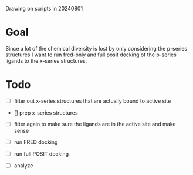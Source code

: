 Drawing on scripts in 20240801
# Goal
Since a lot of the chemical diversity is lost by only considering the p-series structures I want to run fred-only and full posit docking of the p-series ligands to the x-series structures.

# Todo
- [ ] filter out x-series structures that are actually bound to active site
- [] prep x-series structures
- [ ] filter again to make sure the ligands are in the active site and make sense
- [ ] run FRED docking
- [ ] run full POSIT docking
- [ ] analyze

